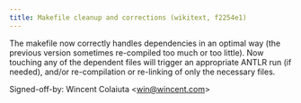 ```yaml
---
title: Makefile cleanup and corrections (wikitext, f2254e1)
---
```


The makefile now correctly handles dependencies in an optimal way (the previous version sometimes re-compiled too much or too little). Now touching any of the dependent files will trigger an appropriate ANTLR run (if needed), and/or re-compilation or re-linking of only the necessary files.

Signed-off-by: Wincent Colaiuta &lt;win@wincent.com&gt;
